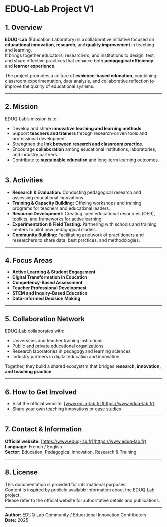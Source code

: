# EDUQ‑Lab Project V1

## 1. Overview

**EDUQ‑Lab** (Education Laboratory) is a collaborative initiative focused on **educational innovation**, **research**, and **quality improvement** in teaching and learning.  
It brings together educators, researchers, and institutions to design, test, and share effective practices that enhance both **pedagogical efficiency** and **learner experience**.

The project promotes a culture of **evidence-based education**, combining classroom experimentation, data analysis, and collaborative reflection to improve the quality of educational systems.

---

## 2. Mission

EDUQ‑Lab’s mission is to:

- Develop and share **innovative teaching and learning methods**.  
- Support **teachers and trainers** through research-driven tools and professional development.  
- Strengthen the **link between research and classroom practice**.  
- Encourage **collaboration** among educational institutions, laboratories, and industry partners.  
- Contribute to **sustainable education** and long-term learning outcomes.

---

## 3. Activities

- **Research & Evaluation:** Conducting pedagogical research and assessing educational innovations.  
- **Training & Capacity Building:** Offering workshops and training programs for teachers and educational leaders.  
- **Resource Development:** Creating open educational resources (OER), toolkits, and frameworks for active learning.  
- **Experimentation & Field Testing:** Partnering with schools and training centers to pilot new pedagogical models.  
- **Community Building:** Facilitating a network of practitioners and researchers to share data, best practices, and methodologies.

---

## 4. Focus Areas

- **Active Learning & Student Engagement**  
- **Digital Transformation in Education**  
- **Competency-Based Assessment**  
- **Teacher Professional Development**  
- **STEM and Inquiry-Based Education**  
- **Data-Informed Decision Making**

---

## 5. Collaboration Network

EDUQ‑Lab collaborates with:

- Universities and teacher training institutions  
- Public and private educational organizations  
- Research laboratories in pedagogy and learning sciences  
- Industry partners in digital education and innovation

Together, they build a shared ecosystem that bridges **research, innovation, and teaching practice**.

---

## 6. How to Get Involved

- Visit the official website: [www.eduq-lab.fr](https://www.eduq-lab.fr)   
- Share your own teaching innovations or case studies

---

## 7. Contact & Information

**Official website:** [https://www.eduq-lab.fr](https://www.eduq-lab.fr)   
**Language:** French / English  
**Sector:** Education, Pedagogical Innovation, Research & Training

---

## 8. License

This documentation is provided for informational purposes.  
Content is inspired by publicly available information about the EDUQ‑Lab project.  
Please refer to the official website for authoritative details and publications.

---

**Author:** EDUQ‑Lab Community / Educational Innovation Contributors  
**Date:** 2025
